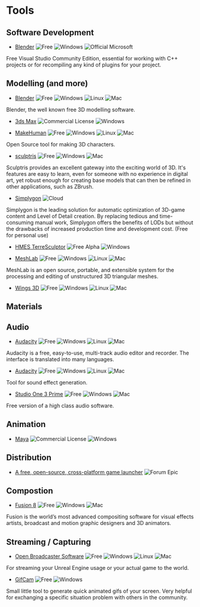 # Tools

## Software Development

+ [Blender](https://www.visualstudio.com/en-us/products/visual-studio-community-vs.aspx) ![Free](https://img.shields.io/badge/license-free-brightgreen.svg) ![Windows](https://img.shields.io/badge/os-windows-blue.svg) ![Official Microsoft](https://img.shields.io/badge/official-microsoft-blue.svg)

Free Visual Studio Community Edition, essential for working with C++ projects or for recompiling any kind of plugins for your project.

## Modelling (and more)

+ [Blender](https://www.blender.org/) ![Free](https://img.shields.io/badge/license-free-brightgreen.svg) ![Windows](https://img.shields.io/badge/os-windows-blue.svg) ![Linux](https://img.shields.io/badge/os-linux-yellow.svg) ![Mac](https://img.shields.io/badge/os-mac-orange.svg)

Blender, the well known free 3D modelling software.

+ [3ds Max](http://www.autodesk.de/store/products/3ds-max) ![Commercial License](https://img.shields.io/badge/license-commercial-red.svg) ![Windows](https://img.shields.io/badge/os-windows-blue.svg)

+ [MakeHuman](http://www.makehuman.org/) ![Free](https://img.shields.io/badge/license-free-brightgreen.svg) ![Windows](https://img.shields.io/badge/os-windows-blue.svg) ![Linux](https://img.shields.io/badge/os-linux-yellow.svg) ![Mac](https://img.shields.io/badge/os-mac-orange.svg)

Open Source tool for making 3D characters.

+ [sculptris](http://pixologic.com/sculptris/) ![Free](https://img.shields.io/badge/license-free-brightgreen.svg) ![Windows](https://img.shields.io/badge/os-windows-blue.svg) ![Mac](https://img.shields.io/badge/os-mac-orange.svg) 

Sculptris provides an excellent gateway into the exciting world of 3D. It's features are easy to learn, even for someone with no experience in digital art, yet robust enough for creating base models that can then be refined in other applications, such as ZBrush.

+ [Simplygon](https://www.simplygon.com/games) ![Cloud](https://img.shields.io/badge/os-cloud-red.svg) 

Simplygon is the leading solution for automatic optimization of 3D-game content and Level of Detail creation. By replacing tedious and time-consuming manual work, Simplygon offers the benefits of LODs but without the drawbacks of increased production time and development cost. (Free for personal use)

+ [HMES TerreSculptor](http://www.lilchips.com/hmes.htm) ![Free Alpha](https://img.shields.io/badge/license-free_alpha-green.svg) ![Windows](https://img.shields.io/badge/os-windows-blue.svg)

+ [MeshLab](http://meshlab.sourceforge.net/) ![Free](https://img.shields.io/badge/license-free-brightgreen.svg) ![Windows](https://img.shields.io/badge/os-windows-blue.svg) ![Linux](https://img.shields.io/badge/os-linux-yellow.svg) ![Mac](https://img.shields.io/badge/os-mac-orange.svg)

MeshLab is an open source, portable, and extensible system for the processing and editing of unstructured 3D triangular meshes.

+ [Wings 3D](http://www.wings3d.com/) ![Free](https://img.shields.io/badge/license-free-brightgreen.svg) ![Windows](https://img.shields.io/badge/os-windows-blue.svg) ![Linux](https://img.shields.io/badge/os-linux-yellow.svg) ![Mac](https://img.shields.io/badge/os-mac-orange.svg)

## Materials

## Audio

+ [Audacity](https://sourceforge.net/projects/audacity/) ![Free](https://img.shields.io/badge/license-free-brightgreen.svg) ![Windows](https://img.shields.io/badge/os-windows-blue.svg) ![Linux](https://img.shields.io/badge/os-linux-yellow.svg) ![Mac](https://img.shields.io/badge/os-mac-orange.svg)

Audacity is a free, easy-to-use, multi-track audio editor and recorder. The interface is translated into many languages.

+ [Audacity](http://www.bfxr.net/) ![Free](https://img.shields.io/badge/license-free-brightgreen.svg) ![Windows](https://img.shields.io/badge/os-windows-blue.svg) ![Linux](https://img.shields.io/badge/os-linux-yellow.svg) ![Mac](https://img.shields.io/badge/os-mac-orange.svg)

Tool for sound effect generation.

+ [Studio One 3 Prime](https://shop.presonus.com/products/studio-one-prods/Studio-One-Free) ![Free](https://img.shields.io/badge/license-free-brightgreen.svg) ![Windows](https://img.shields.io/badge/os-windows-blue.svg) ![Mac](https://img.shields.io/badge/os-mac-orange.svg)

Free version of a high class audio software.

## Animation

+ [Maya](http://www.autodesk.de/products/maya/overview) ![Commercial License](https://img.shields.io/badge/license-commercial-red.svg) ![Windows](https://img.shields.io/badge/os-windows-blue.svg)

## Distribution

+ [A free, open-source, cross-platform game launcher](https://forums.unrealengine.com/showthread.php?29904-Launchpad-A-free-open-source-UE4-compatible-game-launcher) ![Forum Epic](https://img.shields.io/badge/forum-epic-lightgrey.svg)

## Compostion

+ [Fusion 8](https://www.blackmagicdesign.com/products/fusion) ![Free](https://img.shields.io/badge/license-free-brightgreen.svg) ![Windows](https://img.shields.io/badge/os-windows-blue.svg) ![Mac](https://img.shields.io/badge/os-mac-orange.svg)

Fusion is the world’s most advanced compositing software for visual effects artists, broadcast and motion graphic designers and 3D animators.

## Streaming / Capturing

+ [Open Broadcaster Software](https://obsproject.com/) ![Free](https://img.shields.io/badge/license-free-brightgreen.svg) ![Windows](https://img.shields.io/badge/os-windows-blue.svg) ![Linux](https://img.shields.io/badge/os-linux-yellow.svg) ![Mac](https://img.shields.io/badge/os-mac-orange.svg)

For streaming your Unreal Engine usage or your actual game to the world.

+ [GifCam](http://blog.bahraniapps.com/gifcam/) ![Free](https://img.shields.io/badge/license-free-brightgreen.svg) ![Windows](https://img.shields.io/badge/os-windows-blue.svg)

Small little tool to generate quick animated gifs of your screen. Very helpful for exchanging a specific situation problem with others in the community.